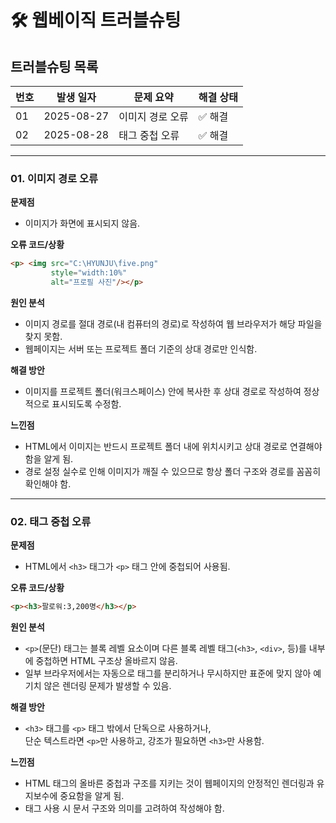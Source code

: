 # 🛠️ 웹베이직 트러블슈팅

## 트러블슈팅 목록

| 번호 | 발생 일자 | 문제 요약           | 해결 상태 |
|------|----------|--------------------|-----------|
| 01   |2025-08-27| 이미지 경로 오류    | ✅ 해결    |
| 02   |2025-08-28| 태그 중첩 오류      | ✅ 해결    |

---

### 01. 이미지 경로 오류

**문제점**  
- 이미지가 화면에 표시되지 않음.

**오류 코드/상황**  
```html
<p> <img src="C:\HYUNJU\five.png"
         style="width:10%"
         alt="프로필 사진"/></p>
```

**원인 분석**  
- 이미지 경로를 절대 경로(내 컴퓨터의 경로)로 작성하여 웹 브라우저가 해당 파일을 찾지 못함.
- 웹페이지는 서버 또는 프로젝트 폴더 기준의 상대 경로만 인식함.

**해결 방안**  
- 이미지를 프로젝트 폴더(워크스페이스) 안에 복사한 후 상대 경로로 작성하여 정상적으로 표시되도록 수정함.

**느낀점**  
- HTML에서 이미지는 반드시 프로젝트 폴더 내에 위치시키고 상대 경로로 연결해야 함을 알게 됨.
- 경로 설정 실수로 인해 이미지가 깨질 수 있으므로 항상 폴더 구조와 경로를 꼼꼼히 확인해야 함.

---

### 02. 태그 중첩 오류

**문제점**  
- HTML에서 `<h3>` 태그가 `<p>` 태그 안에 중첩되어 사용됨.

**오류 코드/상황**  
```html
<p><h3>팔로워:3,200명</h3></p>
```

**원인 분석**  
- `<p>`(문단) 태그는 블록 레벨 요소이며 다른 블록 레벨 태그(`<h3>`, `<div>`, 등)를 내부에 중첩하면 HTML 구조상 올바르지 않음.
- 일부 브라우저에서는 자동으로 태그를 분리하거나 무시하지만 표준에 맞지 않아 예기치 않은 렌더링 문제가 발생할 수 있음.

**해결 방안**  
- `<h3>` 태그를 `<p>` 태그 밖에서 단독으로 사용하거나,  
  단순 텍스트라면 `<p>`만 사용하고, 강조가 필요하면 `<h3>`만 사용함.

**느낀점**  
- HTML 태그의 올바른 중첩과 구조를 지키는 것이 웹페이지의 안정적인 렌더링과 유지보수에 중요함을 알게 됨.
- 태그 사용 시 문서 구조와 의미를 고려하여 작성해야 함.